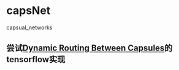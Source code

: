 # capsNet
capsual_networks
## 尝试[Dynamic Routing Between Capsules](https://arxiv.org/abs/1710.09829)的tensorflow实现
